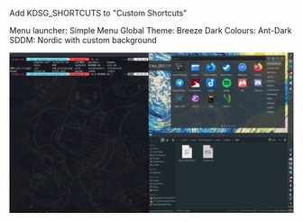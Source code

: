 Add KDSG_SHORTCUTS to "Custom Shortcuts" 
  
Menu launcher: Simple Menu
Global Theme: Breeze Dark
Colours: Ant-Dark
SDDM: Nordic with custom background

![KDE PREVIEW](../kde_preview.png)
